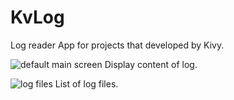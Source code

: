 # KvLog
Log reader App for projects that developed by Kivy.

![default main screen](https://cloud.githubusercontent.com/assets/11889316/18238261/c7df0472-736d-11e6-8427-725cc4dcbd4e.jpg)
Display content of log.



![log files](https://cloud.githubusercontent.com/assets/11889316/18238264/cb878db0-736d-11e6-98c2-86d700c831ee.jpg)
List of log files.
